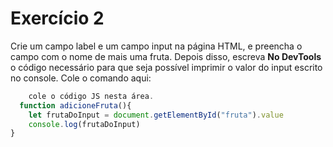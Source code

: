 # Exercício 2

Crie um campo label e um campo input na página HTML, e preencha o campo com o nome de mais uma fruta.
Depois disso, escreva **No DevTools** o código necessário para que seja possível imprimir o valor do input escrito no console.
Cole o comando aqui:
```jsx
    cole o código JS nesta área.
  function adicioneFruta(){
    let frutaDoInput = document.getElementById("fruta").value
    console.log(frutaDoInput)
}
```